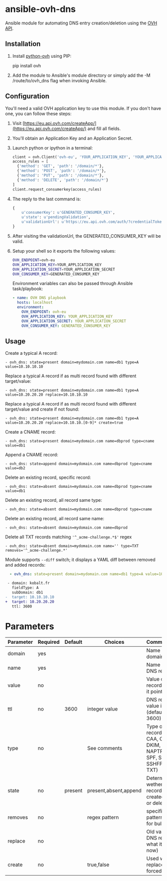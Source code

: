 # ansible-ovh-dns

Ansible module for automating DNS entry creation/deletion using the [OVH API](https://eu.api.ovh.com/).

## Installation

1. Install [python-ovh](https://pypi.python.org/pypi/ovh) using PIP:

    pip install ovh

2. Add the module to Ansible's module directory or simply add the -M /route/to/ovh_dns flag when invoking Ansible.

## Configuration

You'll need a valid OVH application key to use this module. If you don't have one, you can follow these steps:

1. Visit [https://eu.api.ovh.com/createApp/](https://eu.api.ovh.com/createApp/) and fill all fields.
2. You'll obtain an Application Key and an Application Secret.
3. Launch python or ipython in a terminal:

    ```python
    client = ovh.Client('ovh-eu', 'YOUR_APPLICATION_KEY', 'YOUR_APPLICATION_SECRET')
    access_rules = [
      {'method': 'GET', 'path': '/domain/*'},
      {'method': 'POST', 'path': '/domain/*'},
      {'method': 'PUT', 'path': '/domain/*'},
      {'method': 'DELETE', 'path': '/domain/*'}
    ]
    client.request_consumerkey(access_rules)
    ```
4. The reply to the last command is:
    ```python
    {
        u'consumerKey': u'GENERATED_CONSUMER_KEY',
        u'state': u'pendingValidation',
        u'validationUrl': u'https://eu.api.ovh.com/auth/?credentialToken=XXXXXXXX'
    }
    ```
5. After visiting the validationUrl, the GENERATED_CONSUMER_KEY will be valid.
5. Setup your shell so it exports the following values:

    ```sh
    OVH_ENDPOINT=ovh-eu
    OVH_APPLICATION_KEY=YOUR_APPLICATION_KEY
    OVH_APPLICATION_SECRET=YOUR_APPLICATION_SECRET
    OVH_CONSUMER_KEY=GENERATED_CONSUMER_KEY
    ```

    Environment variables can also be passed through Ansible task/playbook:

    ```yaml
    - name: OVH DNS playbook
      hosts: localhost
      environment:
        OVH_ENDPOINT: ovh-eu
        OVH_APPLICATION_KEY: YOUR_APPLICATION_KEY
        OVH_APPLICATION_SECRET: YOUR_APPLICATION_SECRET
        OVH_CONSUMER_KEY: GENERATED_CONSUMER_KEY
    ```

## Usage

Create a typical A record:

    - ovh_dns: state=present domain=mydomain.com name=db1 type=A value=10.10.10.10

Replace a typical A record if as multi record found with different target/value:

    - ovh_dns: state=present domain=mydomain.com name=db1 type=A value=10.20.20.20 replace=10.10.10.10

Replace a typical A record if as multi record found with different target/value and create if not found:

    - ovh_dns: state=present domain=mydomain.com name=db1 type=A value=10.20.20.20 replace=10.10.10.[0-9]* create=true

Create a CNAME record:

    - ovh_dns: state=present domain=mydomain.com name=dbprod type=cname value=db1

Append a CNAME record:

    - ovh_dns: state=append domain=mydomain.com name=dbprod type=cname value=db2

Delete an existing record, specific record:

    - ovh_dns: state=absent domain=mydomain.com name=dbprod type=cname value=db1

Delete an existing record, all record same type:

    - ovh_dns: state=absent domain=mydomain.com name=dbprod type=cname

Delete an existing record, all record same name:

    - ovh_dns: state=absent domain=mydomain.com name=dbprod

Delete all TXT records matching ``'^_acme-challenge.*$'`` regex

    - ovh_dns: state=absent domain=mydomain.com name='' type=TXT removes='^_acme-challenge.*'

Module supports ``--diff`` switch; it displays a YAML diff between removed and added records:

```yaml
  - ovh_dns: state=present domain=mydomain.com name=db1 type=A value=10.20.20.20 replace=10.10.10.10
```
```diff
 - domain: kobalt.fr
   fieldType: A
   subDomain: db1
-  target: 10.10.10.10
+  target: 10.20.20.20
   ttl: 3600
```

# Parameters

Parameter | Required | Default | Choices               | Comments
:---------|----------|---------|-----------------------|:-----------------------
domain    | yes      |         |                       | Name of the domain zone
name      | yes      |         |                       | Name of the DNS record
value     | no       |         |                       | Value of the DNS record (i.e. what it points to)
ttl       | no       | 3600    | integer value         | DNS record TTL value in seconds (defaults to 3600)
type      | no       |         | See comments          | Type of DNS record (A, AAAA, CAA, CNAME, DKIM, LOC, MX, NAPTR, NS, PTR, SPF, SRV, SSHFP, TLSA, TXT)
state     | no       | present | present,absent,append | Determines wether the record is to be created/modified or deleted
removes   | no       |         | regex pattern         | specifies a regex pattern to match for bulk deletion
replace   | no       |         |                       | Old value of the DNS record (i.e. what it points to now)
create    | no       |         | true,false            | Used with replace for forced creation
